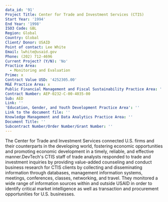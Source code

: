 ```yaml
---
data_id: '91'
Project Title: Center for Trade and Investment Services (CTIS)
Start Year: '1994'
End Year: '1998'
ISO3 Code: GBL
Region: Global
Country: Global
Client/ Donor: USAID
Point of contact: Lee White
Email: lwhite@usaid.gov
Phone: (202) 712-4696
Current Project? (Y/N): 'No'
Practice Area:
  - Monitoring and Evaluation
Prime: x
Contract Value USD: '4252305.00'
M&E Practice Area: x
Public Financial Management and Fiscal Sustainability Practice Area: ''
Contract Number: AEP-0232-C-00-4035-00
Sub: AED
Link: ''
'Education, Gender, and Youth Development Practice Area': ''
Link to the document file: ''
Knowledge Management and Data Analytics Practice Area: ''
Document Title: ''
Subcontract Number/Order Number/Grant Number: ''
---
```

The Center for Trade and Investment Services connected U.S. firms and their counterparts in the developing world, fostering economic opportunities and promoting economic development in a timely, reliable, and effective manner.DevTech's CTIS staff of trade analysts responded to trade and investment inquiries by providing value-added counseling and conduct business research for CTIS clients by collecting and disseminating information through databases, management information systems, meetings, conferences, classes, networking, and travel. They monitored a wide range of information sources within and outside USAID in order to identify critical market intelligence as well as transaction and procurement opportunities for U.S. businesses.